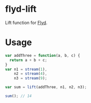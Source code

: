 # flyd-lift
Lift function for [Flyd](https://github.com/paldepind/flyd).

# Usage

```javascript
var addThree = function(a, b, c) {
  return a + b + c;
}
var n1 = stream(1),
    n2 = stream(4),
    n3 = stream(9);

var sum = lift(addThree, n1, n2, n3);

sum(); // 14
```
